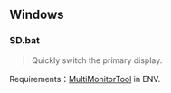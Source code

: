 ## Windows

### SD.bat

> Quickly switch the primary display.

Requirements：[MultiMonitorTool](https://www.nirsoft.net/utils/multi_monitor_tool.html) in ENV.
